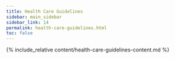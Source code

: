 ```yaml
---
title: Health Care Guidelines
sidebar: main_sidebar
sidebar_link: 14
permalink: health-care-guidelines.html
toc: false
---
```


{% include_relative content/health-care-guidelines-content.md %}